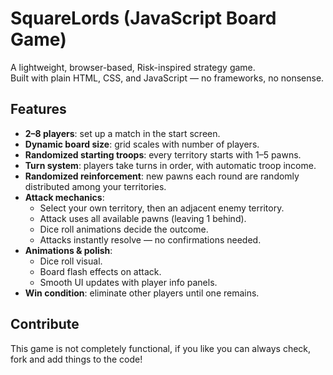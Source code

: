 # SquareLords (JavaScript Board Game)

A lightweight, browser-based, Risk-inspired strategy game.  
Built with plain HTML, CSS, and JavaScript — no frameworks, no nonsense.  

## Features

- **2–8 players**: set up a match in the start screen.  
- **Dynamic board size**: grid scales with number of players.  
- **Randomized starting troops**: every territory starts with 1–5 pawns.  
- **Turn system**: players take turns in order, with automatic troop income.  
- **Randomized reinforcement**: new pawns each round are randomly distributed among your territories.  
- **Attack mechanics**:  
  - Select your own territory, then an adjacent enemy territory.  
  - Attack uses all available pawns (leaving 1 behind).  
  - Dice roll animations decide the outcome.  
  - Attacks instantly resolve — no confirmations needed.  
- **Animations & polish**:  
  - Dice roll visual.  
  - Board flash effects on attack.  
  - Smooth UI updates with player info panels.  
- **Win condition**: eliminate other players until one remains.

## Contribute

This game is not completely functional, if you like you can always check, fork and add things to the code!
